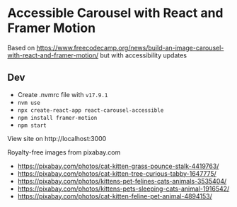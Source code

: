 # Accessible Carousel with React and Framer Motion

Based on https://www.freecodecamp.org/news/build-an-image-carousel-with-react-and-framer-motion/ but with accessibility updates

## Dev

- Create .nvmrc file with `v17.9.1`
- `nvm use`
- `npx create-react-app react-carousel-accessible`
- `npm install framer-motion`
- `npm start`

View site on http://localhost:3000

Royalty-free images from pixabay.com
- https://pixabay.com/photos/cat-kitten-grass-pounce-stalk-4419763/
- https://pixabay.com/photos/cat-kitten-tree-curious-tabby-1647775/
- https://pixabay.com/photos/kittens-pet-felines-cats-animals-3535404/
- https://pixabay.com/photos/kittens-pets-sleeping-cats-animal-1916542/
- https://pixabay.com/photos/cat-kitten-feline-pet-animal-4894153/
